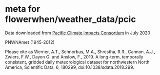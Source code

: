 # meta for flowerwhen/weather_data/pcic

Data downloaded from [Pacific Climate Impacts Consortium](https://www.pacificclimate.org/data/daily-gridded-meteorological-datasets) in July 2020

PNWNAmet (1945-2012)

Please cite as Werner, A.T., Schnorbus, M.A., Shrestha, R.R., Cannon, A.J., Zwiers, F.W., Dayon G. and Anslow, F., 2019. A long-term, temporally consistent, gridded daily meteorological dataset for northwestern North America, Scientific Data, 6, 180299, doi:10.1038/sdata.2018.299.